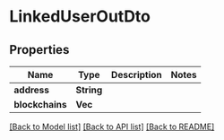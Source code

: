 # LinkedUserOutDto

## Properties

Name | Type | Description | Notes
------------ | ------------- | ------------- | -------------
**address** | **String** |  | 
**blockchains** | **Vec<String>** |  | 

[[Back to Model list]](../README.md#documentation-for-models) [[Back to API list]](../README.md#documentation-for-api-endpoints) [[Back to README]](../README.md)


